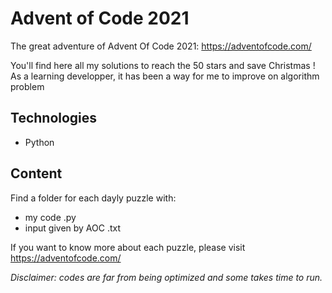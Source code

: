 # Advent of Code 2021

The great adventure of Advent Of Code 2021: https://adventofcode.com/

You'll find here all my solutions to reach the 50 stars and save Christmas !  
As a learning developper, it has been a way for me to improve on algorithm problem

## Technologies

+ Python

## Content 

Find a folder for each dayly puzzle with:
+ my code .py
+ input given by AOC .txt

If you want to know more about each puzzle, please visit https://adventofcode.com/

*Disclaimer: codes are far from being optimized and some takes time to run.*
